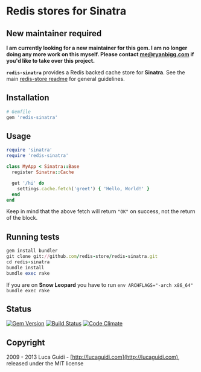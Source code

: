 # Redis stores for Sinatra

## New maintainer required

**I am currently looking for a new maintainer for this gem. I am no longer doing any more work on this myself. Please contact me@ryanbigg.com if you'd like to take over this project.**

__`redis-sinatra`__ provides a Redis backed cache store for __Sinatra__. See the main [redis-store readme](https://github.com/redis-store/redis-store) for general guidelines.

## Installation

```ruby
# Gemfile
gem 'redis-sinatra'
```

## Usage

```ruby
require 'sinatra'
require 'redis-sinatra'

class MyApp < Sinatra::Base
  register Sinatra::Cache

  get '/hi' do
    settings.cache.fetch('greet') { 'Hello, World!' }
  end
end
```

Keep in mind that the above fetch will return `"OK"` on success, not the return of the block.

## Running tests

```ruby
gem install bundler
git clone git://github.com/redis-store/redis-sinatra.git
cd redis-sinatra
bundle install
bundle exec rake
```

If you are on **Snow Leopard** you have to run `env ARCHFLAGS="-arch x86_64" bundle exec rake`

## Status

[![Gem Version](https://badge.fury.io/rb/redis-sinatra.png)](http://badge.fury.io/rb/redis-sinatra) [![Build Status](https://secure.travis-ci.org/redis-store/redis-sinatra.png?branch=master)](http://travis-ci.org/jodosha/redis-sinatra?branch=master) [![Code Climate](https://codeclimate.com/github/jodosha/redis-store.png)](https://codeclimate.com/github/redis-store/redis-sinatra)

## Copyright

2009 - 2013 Luca Guidi - [http://lucaguidi.com](http://lucaguidi.com), released under the MIT license
